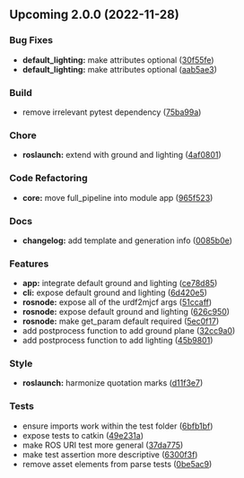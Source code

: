 ## Upcoming 2.0.0<a name="2.0.0"></a> (2022-11-28)

### Bug Fixes

- **default_lighting:** make attributes optional ([30f55fe](https://github.com/balandbal/urdf2mjcf/commit/30f55fe4accb16ab1a713cdc26ddce3666dfc611))
- **default_lighting:** make attributes optional ([aab5ae3](https://github.com/balandbal/urdf2mjcf/commit/aab5ae3e7d48983661d4a21fdc00fde84d625ff8))

### Build

- remove irrelevant pytest dependency ([75ba99a](https://github.com/balandbal/urdf2mjcf/commit/75ba99abc46e7fa4329be1d4273a11702fe0de1e))

### Chore

- **roslaunch:** extend with ground and lighting ([4af0801](https://github.com/balandbal/urdf2mjcf/commit/4af0801a264502bf448c7265fcadfc54a23ca427))

### Code Refactoring

- **core:** move full_pipeline into module app ([965f523](https://github.com/balandbal/urdf2mjcf/commit/965f523183373921fe2339331f41f5e9440f6c94))

### Docs

- **changelog:** add template and generation info ([0085b0e](https://github.com/balandbal/urdf2mjcf/commit/0085b0e89cd6742d67d6aa9c7fa8f2222bbcefce))

### Features

- **app:** integrate default ground and lighting ([ce78d85](https://github.com/balandbal/urdf2mjcf/commit/ce78d85a9c6acc310ece3ab98e1fe3c8dcf2e7b9))
- **cli:** expose default ground and lighting ([6d420e5](https://github.com/balandbal/urdf2mjcf/commit/6d420e59e70ded66a1bdae6018ffd767042e7374))
- **rosnode:** expose all of the urdf2mjcf args ([51ccaff](https://github.com/balandbal/urdf2mjcf/commit/51ccaff2f418e68322795b77058e6e8b2dc216e5))
- **rosnode:** expose default ground and lighting ([626c950](https://github.com/balandbal/urdf2mjcf/commit/626c950acf2c7fb8e34693e396f6887254f2a419))
- **rosnode:** make get_param default required ([5ec0f17](https://github.com/balandbal/urdf2mjcf/commit/5ec0f1747bceaafa427cf86074f357b56f5dbf8d))
- add postprocess function to add ground plane ([32cc9a0](https://github.com/balandbal/urdf2mjcf/commit/32cc9a0b777dfd25d567d1b2c841b4932239b483))
- add postprocess function to add lighting ([45b9801](https://github.com/balandbal/urdf2mjcf/commit/45b98012ab298b7e3c5e33abe2e1dd44ab84e1ca))

### Style

- **roslaunch:** harmonize quotation marks ([d11f3e7](https://github.com/balandbal/urdf2mjcf/commit/d11f3e7507cd807f436e0ad96a1edde9d7558f29))

### Tests

- ensure imports work within the test folder ([6bfb1bf](https://github.com/balandbal/urdf2mjcf/commit/6bfb1bff91fabe5fa0f2ba8ddc0756b78e40e071))
- expose tests to catkin ([49e231a](https://github.com/balandbal/urdf2mjcf/commit/49e231a69c889badc8bc2cd9a074650c3e8e4d6c))
- make ROS URI test more general ([37da775](https://github.com/balandbal/urdf2mjcf/commit/37da77556695ebaa285a0372bd09d1178b5cd028))
- make test assertion more descriptive ([6300f3f](https://github.com/balandbal/urdf2mjcf/commit/6300f3f6a029d5b2d1b8e2bda029f507718fb064))
- remove asset elements from parse tests ([0be5ac9](https://github.com/balandbal/urdf2mjcf/commit/0be5ac9b2da97c7247b14e9b4075e5ae30576231))
